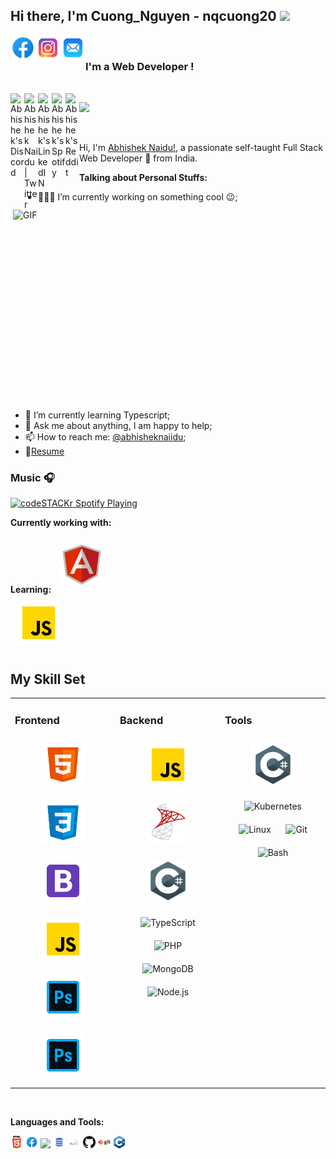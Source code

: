 ## Hi there, I'm Cuong_Nguyen - nqcuong20 <img src="https://media.giphy.com/media/hvRJCLFzcasrR4ia7z/giphy.gif" width="25px">
<a href="https://www.facebook.com/nqcuong20/">
  <img align="left" alt="" width="40px" src="https://raw.githubusercontent.com/nqcuong20/nqcuong20/master/images/icons8-facebook.svg"  />
</a>

<a href="https://www.instagram.com/mystogancn/">
  <img align="left" alt="" width="40px" src="https://raw.githubusercontent.com/nqcuong20/nqcuong20/master/images/icons8-instagram.svg"  />
</a>
<a href="https://www.instagram.com/mystogancn/">
  <img align="left" alt="" width="40px" src="https://raw.githubusercontent.com/nqcuong20/nqcuong20/master/images/icons8-mail-240.png"  />
</a>


<br />

### I'm a Web Developer !
<br />

<a href="https://discord.gg/XTW52Kt">
  <img align="left" alt="Abhishek's Discord" width="22px" src="https://raw.githubusercontent.com/peterthehan/peterthehan/master/assets/discord.svg" />
</a>
<a href="https://twitter.com/abhisheknaiidu">
  <img align="left" alt="Abhishek Naidu | Twitter" width="22px" src="https://raw.githubusercontent.com/peterthehan/peterthehan/master/assets/twitter.svg" />
</a>
<a href="https://www.linkedin.com/in/abhisheknaiidu/">
  <img align="left" alt="Abhishek's LinkedIN" width="22px" src="https://raw.githubusercontent.com/peterthehan/peterthehan/master/assets/linkedin.svg" />
</a>
<a href="https://open.spotify.com/user/e90fe4zsndbm6xoe2t7t8kogf?si=WaLKpwvWTle0btle2qPb6g">
  <img align="left" alt="Abhishek's Spotify" width="22px" src="https://raw.githubusercontent.com/peterthehan/peterthehan/master/assets/spotify.svg" />
</a>
<a href="https://www.reddit.com/user/geekyabhi/">
  <img align="left" alt="Abhishek's Reddit" width="22px" src="https://raw.githubusercontent.com/peterthehan/peterthehan/master/assets/reddit.svg" />
</a>

![](https://visitor-badge.glitch.me/badge?page_id=abhisheknaiidu.abhisheknaiidu)

<br />

Hi, I'm [Abhishek Naidu!](https://blog.abhisheknaidu.tech/), a passionate self-taught Full Stack Web Developer 🚀 from India.

  <img align="right" alt="GIF" src="https://github.com/abhisheknaiidu/abhisheknaiidu/blob/master/code.gif?raw=true" width="500" height="320" />
  
**Talking about Personal Stuffs:**

- 👨🏽‍💻 I’m currently working on something cool :wink:;
- 🌱 I’m currently learning Typescript; 
- 💬 Ask me about anything, I am happy to help;
- 📫 How to reach me: [@abhisheknaiidu](https://twitter.com/abhisheknaiidu);
- 📝[Resume](https://drive.google.com/file/d/1sZ5DFLoYLKvJmgoyJc6VZs-JYROl7A9o/view)
### Music 🎧
[<img src="https://now-playing-codestackr.vercel.app/api/spotify-playing" alt="codeSTACKr Spotify Playing" width="350" />](https://open.spotify.com/user/swyqyimdc12jajde4vpwd2x1b)

**Currently working with:**

**Learning:**
<img style="margin: 10px" src="https://raw.githubusercontent.com/nqcuong20/nqcuong20/master/images/icons8-angularjs.svg" alt="React" height="70" />  
<img style="margin: 10px" src="https://raw.githubusercontent.com/nqcuong20/nqcuong20/master/images/icons8-javascript.svg" alt="React" height="70" /> 
## My Skill Set  
<table><tr><td valign="top" width="33%">

### Frontend  
<div align="center">  
<img style="margin: 10px" src="https://raw.githubusercontent.com/nqcuong20/nqcuong20/master/images/icons8-html-5.svg" alt="React" height="70" />  
<img style="margin: 10px" src="https://raw.githubusercontent.com/nqcuong20/nqcuong20/master/images/icons8-css3.svg" alt="CSS3" height="70" />  
<img style="margin: 10px" src="https://raw.githubusercontent.com/nqcuong20/nqcuong20/master/images/icons8-bootstrap.svg" alt="Bootstrap" height="70" />

<img style="margin: 10px" src="https://raw.githubusercontent.com/nqcuong20/nqcuong20/master/images/icons8-javascript.svg" alt="Javascript" height="70" />
<img style="margin: 10px" src="https://raw.githubusercontent.com/nqcuong20/nqcuong20/master/images/icons8-adobe-photoshop.svg" alt="Javascript" height="70" />
<img style="margin: 10px" src="https://raw.githubusercontent.com/nqcuong20/nqcuong20/master/images/icons8-adobe-photoshop.svg" alt="Javascript" height="70" />
</div></td><td valign="top" width="33%">

### Backend  
<div align="center">  
<img style="margin: 10px" src="https://raw.githubusercontent.com/nqcuong20/nqcuong20/master/images/icons8-javascript.svg" alt="Javascript" height="70" />
<img style="margin: 10px" src="https://raw.githubusercontent.com/nqcuong20/nqcuong20/master/images/icons8-microsoft-sql-server.svg" alt="MS SQL" height="70" />
  <img style="margin: 10px" src="https://raw.githubusercontent.com/nqcuong20/nqcuong20/master/images/icons8-c-sharp-logo.svg" alt="C#" height="70" />
<img style="margin: 10px" src="https://profilinator.rishav.dev/skills-assets/typescript-original.svg" alt="TypeScript" height="50" />  
<img style="margin: 10px" src="https://profilinator.rishav.dev/skills-assets/php-original.svg" alt="PHP" height="50" />  
<img style="margin: 10px" src="https://profilinator.rishav.dev/skills-assets/mongodb-original-wordmark.svg" alt="MongoDB" height="50" />  
<img style="margin: 10px" src="https://profilinator.rishav.dev/skills-assets/nodejs-original-wordmark.svg" alt="Node.js" height="50" /
</div></td><td valign="top" width="33%">

### Tools  
<div align="center">  
  <img style="margin: 10px" src="https://raw.githubusercontent.com/nqcuong20/nqcuong20/master/images/icons8-c-sharp-logo.svg" alt="C#" height="70" />
<img style="margin: 10px" src="https://profilinator.rishav.dev/skills-assets/kubernetes-icon.svg" alt="Kubernetes" height="50" />  
<img style="margin: 10px" src="https://profilinator.rishav.dev/skills-assets/linux-original.svg" alt="Linux" height="50" />  
<img style="margin: 10px" src="https://profilinator.rishav.dev/skills-assets/git-scm-icon.svg" alt="Git" height="50" />  
<img style="margin: 10px" src="https://profilinator.rishav.dev/skills-assets/gnu_bash-icon.svg" alt="Bash" height="50" />  
</div></td></tr></table>  

<br/>  


**Languages and Tools:**  

<code><img height="20" src="https://raw.githubusercontent.com/github/explore/80688e429a7d4ef2fca1e82350fe8e3517d3494d/topics/html/html.png"></code>
<code><img height="20" src="https://raw.githubusercontent.com/nqcuong20/nqcuong20/master/images/icons8-facebook.svg"></code>
<code><img height="20" src="http://3con14.biz/code/_data/js/intro/js-logo.png"></code>
<code><img height="20" src="https://raw.githubusercontent.com/github/explore/80688e429a7d4ef2fca1e82350fe8e3517d3494d/topics/sql/sql.png"></code>
<code><img height="20" src="https://raw.githubusercontent.com/github/explore/80688e429a7d4ef2fca1e82350fe8e3517d3494d/topics/mysql/mysql.png"></code>
<code><img height="20" src="https://raw.githubusercontent.com/github/explore/78df643247d429f6cc873026c0622819ad797942/topics/github/github.png"></code>
<code><img height="20" src="https://raw.githubusercontent.com/github/explore/80688e429a7d4ef2fca1e82350fe8e3517d3494d/topics/git/git.png"></code>
<code><img height="20" src="https://raw.githubusercontent.com/github/explore/80688e429a7d4ef2fca1e82350fe8e3517d3494d/topics/cpp/cpp.png"></code>
